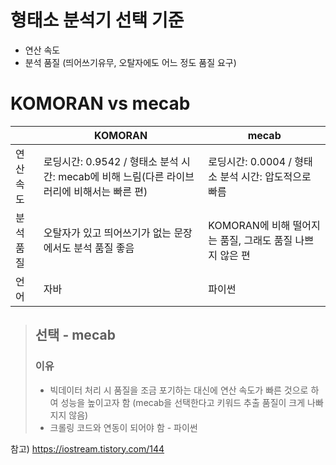 # 형태소 분석기 선택 기준
- 연산 속도
- 분석 품질 (띄어쓰기유무, 오탈자에도 어느 정도 품질 요구)

# KOMORAN vs mecab
||KOMORAN|mecab|
|---|---|---|
|연산 속도|로딩시간: 0.9542 / 형태소 분석 시간: mecab에 비해 느림(다른 라이브러리에 비해서는 빠른 편)|로딩시간: 0.0004 / 형태소 분석 시간: 압도적으로 빠름|
|분석 품질|오탈자가 있고 띄어쓰기가 없는 문장에서도 분석 품질 좋음|KOMORAN에 비해 떨어지는 품질, 그래도 품질 나쁘지 않은 편|
|언어|자바|파이썬|

> ## 선택 - mecab
> ### 이유
> - 빅데이터 처리 시 품질을 조금 포기하는 대신에 연산 속도가 빠른 것으로 하여 성능을 높이고자 함 (mecab을 선택한다고 키워드 추출 품질이 크게 나빠지지 않음)
> - 크롤링 코드와 연동이 되어야 함 - 파이썬

참고) https://iostream.tistory.com/144
